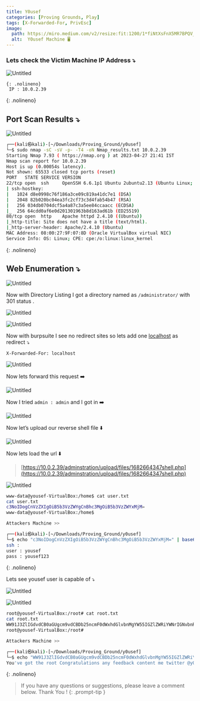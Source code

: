 ```yaml
---
title: Y0usef
categories: [Proving Grounds, Play]
tags: [X-Forwarded-For, PrivEsc]
image:
  path: https://miro.medium.com/v2/resize:fit:1200/1*fiNtXsFnX5MR7BPQV_wBvg.png
  alt:  Y0usef Machine 🖥️
---
```



### Lets check the Victim Machine IP Address ⤵️

![Untitled](/Vulnhub-Files/img/Y0usef/Untitled.png)

```
{: .nolineno}
 IP : 10.0.2.39
```
{: .nolineno}

## Port Scan Results ⤵️

![Untitled](/Vulnhub-Files/img/Y0usef/Untitled%201.png)

```bash
┌──(kali㉿kali)-[~/Downloads/Proving_Ground/y0usef]
└─$ sudo nmap -sC -sV -p- -T4 -oN Nmap_results.txt 10.0.2.39
Starting Nmap 7.93 ( https://nmap.org ) at 2023-04-27 21:41 IST
Nmap scan report for 10.0.2.39
Host is up (0.00054s latency).
Not shown: 65533 closed tcp ports (reset)
PORT   STATE SERVICE VERSION
22/tcp open  ssh     OpenSSH 6.6.1p1 Ubuntu 2ubuntu2.13 (Ubuntu Linux; protocol 2.0)
| ssh-hostkey: 
|   1024 d8e0998c76f186a3ce09c819a41dc7e1 (DSA)
|   2048 82b020bc04ea3fc2cf73c3d4fab54b47 (RSA)
|   256 034db0704dcf5a4a87c3a5ee84ccaacc (ECDSA)
|_  256 64cdd0af6e0d201301963b8d163ad61b (ED25519)
80/tcp open  http    Apache httpd 2.4.10 ((Ubuntu))
|_http-title: Site does not have a title (text/html).
|_http-server-header: Apache/2.4.10 (Ubuntu)
MAC Address: 08:00:27:9F:07:8D (Oracle VirtualBox virtual NIC)
Service Info: OS: Linux; CPE: cpe:/o:linux:linux_kernel
```
{: .nolineno}

## Web Enumeration ⤵️

![Untitled](/Vulnhub-Files/img/Y0usef/Untitled%202.png)

Now with Directory Listing I got a directory named as `/administrator/` with 301 status .

![Untitled](/Vulnhub-Files/img/Y0usef/Untitled%203.png)

![Untitled](/Vulnhub-Files/img/Y0usef/Untitled%204.png)

Now with burpsuite I see no redirect sites so lets add one [localhost](https://localhost) as redirect ⤵️

`X-Forwarded-For: localhost`

![Untitled](/Vulnhub-Files/img/Y0usef/Untitled%205.png)

Now lets forward this request ➡️

![Untitled](/Vulnhub-Files/img/Y0usef/Untitled%206.png)

Now I tried `admin : admin` and I got in ➡️

![Untitled](/Vulnhub-Files/img/Y0usef/Untitled%207.png)

Now let’s upload our reverse shell file ⬇️

![Untitled](/Vulnhub-Files/img/Y0usef/Untitled%208.png)

Now lets load the url ⬇️

> [https://10.0.2.39/adminstration/upload/files/1682664347shell.php](https://10.0.2.39/adminstration/upload/files/1682664347shell.php)
> 

![Untitled](/Vulnhub-Files/img/Y0usef/Untitled%209.png)

```bash
www-data@yousef-VirtualBox:/home$ cat user.txt
cat user.txt
c3NoIDogCnVzZXIgOiB5b3VzZWYgCnBhc3MgOiB5b3VzZWYxMjM=
www-data@yousef-VirtualBox:/home$

Attackers Machine >>

┌──(kali㉿kali)-[~/Downloads/Proving_Ground/y0usef]
└─$ echo "c3NoIDogCnVzZXIgOiB5b3VzZWYgCnBhc3MgOiB5b3VzZWYxMjM=" | base64 -d
ssh : 
user : yousef 
pass : yousef123
```
{: .nolineno}

Lets see yousef user is capable of ⤵️

![Untitled](/Vulnhub-Files/img/Y0usef/Untitled%2010.png)

![Untitled](/Vulnhub-Files/img/Y0usef/Untitled%2011.png)

```bash
root@yousef-VirtualBox:/root# cat root.txt
cat root.txt
WW91J3ZlIGdvdCB0aGUgcm9vdCBDb25ncmF0dWxhdGlvbnMgYW55IGZlZWRiYWNrIGNvbnRlbnQgbWUgdHdpdHRlciBAeTB1c2VmXzEx
root@yousef-VirtualBox:/root#

Attackers Machine >>

┌──(kali㉿kali)-[~/Downloads/Proving_Ground/y0usef]
└─$ echo "WW91J3ZlIGdvdCB0aGUgcm9vdCBDb25ncmF0dWxhdGlvbnMgYW55IGZlZWRiYWNrIGNvbnRlbnQgbWUgdHdpdHRlciBAeTB1c2VmXzEx" | base64 -d
You've got the root Congratulations any feedback content me twitter @y0usef_11
```
{: .nolineno}

> If you have any questions or suggestions, please leave a comment below.
Thank You ! 
{: .prompt-tip }